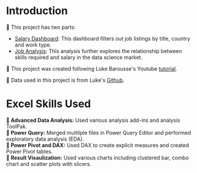 # Introduction  
:gem: This project has two parts:
- [Salary Dashboard](https://github.com/mchenliu/Excel_Project_Data_Job_Analysis/tree/main/Project1_Salary_Dashboard): This dashboard filters out job listings by title, country and work type.
- [Job Analysis](https://github.com/mchenliu/Excel_Project_Data_Job_Analysis/tree/main/Project2_Analysis): This analysis further explores the relationship between skills required and salary in the data science market.

:mega: This project was created following Luke Barousse's Youtube [tutorial](https://www.youtube.com/watch?v=pCJ15nGFgVg). 

:dart: Data used in this project is from Luke's [Github](https://github.com/lukebarousse/Excel_Data_Analytics_Course/tree/main).


# Excel Skills Used
**:high_brightness: Advanced Data Analysis:** Used various analysis add-ins and analysis ToolPak.  
**:shower: Power Query:** Merged multilple files in Power Query Editor and performed exploratory data analysis (EDA).  
**:muscle: Power Pivot and DAX:** Used DAX to create explicit measures and created Power Pivot tables.  
**:eyes: Result Visaulization:** Used various charts including clustered bar, combo chart and scatter plots with slicers.
